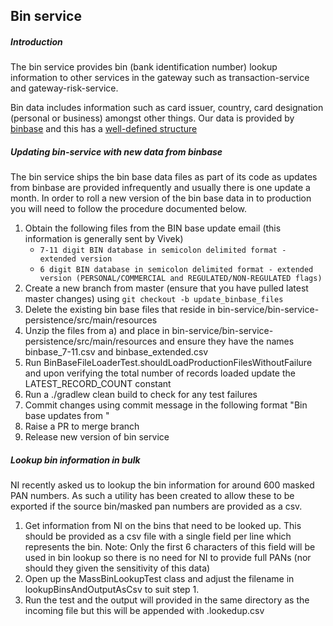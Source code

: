 ## Bin service

##### Introduction

The bin service provides bin (bank identification number) lookup information to other services in the gateway such as
transaction-service and gateway-risk-service.

Bin data includes information such as card issuer, country, card designation (personal or business) amongst other
things. Our data is provided by [binbase](https://binbase.net/) and this has a
[well-defined structure](https://www.binbase.com/structure.html)


##### Updating bin-service with new data from binbase

The bin service ships the bin base data files as part of its code as updates from binbase are provided infrequently
and usually there is one update a month. In order to roll a new version of the bin base data in to production you
will need to follow the procedure documented below.

1. Obtain the following files from the BIN base update email (this information is generally sent by Vivek)
    * `7-11 digit BIN database in semicolon delimited format - extended version`
    * `6 digit BIN database in semicolon delimited format - extended version (PERSONAL/COMMERCIAL and REGULATED/NON-REGULATED flags)`
1. Create a new branch from master (ensure that you have pulled latest master changes) using
`git checkout -b update_binbase_files`
1. Delete the existing bin base files that reside in bin-service/bin-service-persistence/src/main/resources
1. Unzip the files from a) and place in bin-service/bin-service-persistence/src/main/resources and ensure they have the names binbase_7-11.csv and binbase_extended.csv
1. Run BinBaseFileLoaderTest.shouldLoadProductionFilesWithoutFailure and upon verifying the total number of records loaded update the LATEST_RECORD_COUNT constant
1. Run a ./gradlew clean build to check for any test failures
1. Commit changes using commit message in the following format "Bin base <version> updates from <date of updates>"
1. Raise a PR to merge branch
1. Release new version of bin service

##### Lookup bin information in bulk

NI recently asked us to lookup the bin information for around 600 masked PAN numbers. As such a utility has been
created to allow these to be exported if the source bin/masked pan numbers are provided as a csv.

1. Get information from NI on the bins that need to be looked up. This should be provided as a csv file with a single
field per line which represents the bin. Note: Only the first 6 characters of this field will be used in bin lookup so
there is no need for NI to provide full PANs (nor should they given the sensitivity of this data)
2. Open up the MassBinLookupTest class and adjust the filename in lookupBinsAndOutputAsCsv to suit step 1.
3. Run the test and the output will provided in the same directory as the incoming file but this will be appended with
.lookedup.csv

